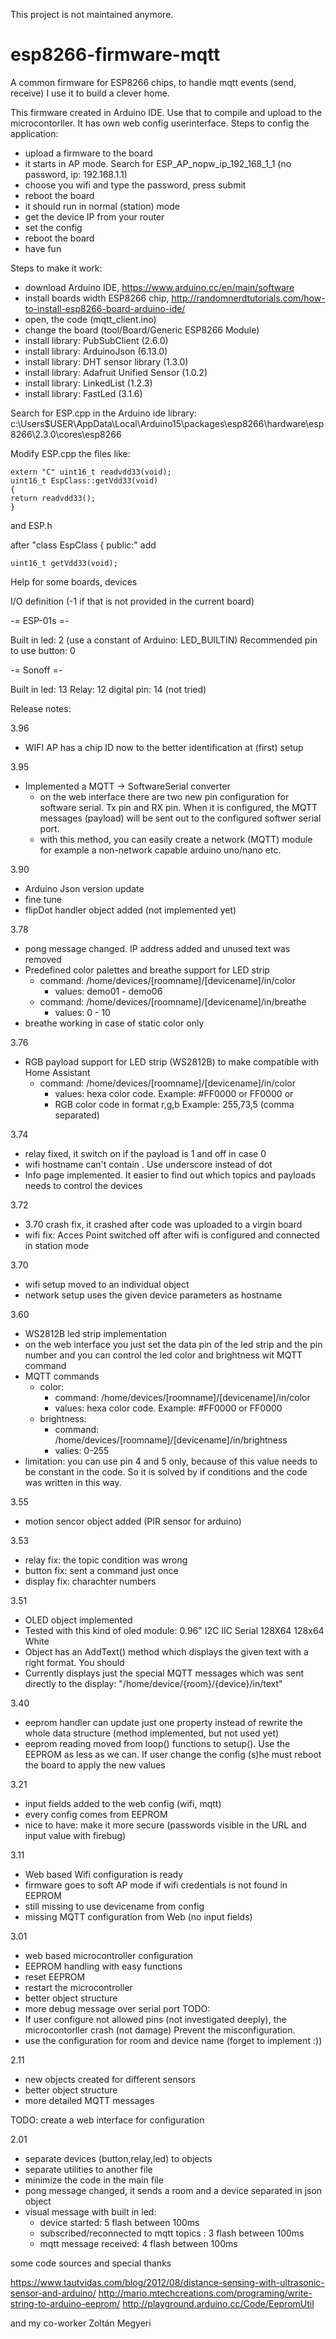 This project is not maintained anymore.

# esp8266-firmware-mqtt
A common firmware for ESP8266 chips, to handle mqtt events (send, receive)
I use it to build a clever home.

This firmware created in Arduino IDE. Use that to compile and upload to the microcontorller.
It has own web config userinterface.
Steps to config the application:
  - upload a firmware to the board
  - it starts in AP mode. Search for ESP_AP_nopw_ip_192_168_1_1 (no password, ip: 192.168.1.1)
  - choose you wifi and type the password, press submit
  - reboot the board
  - it should run in normal (station) mode
  - get the device IP from your router
  - set the config
  - reboot the board
  - have fun

Steps to make it work:

  - download Arduino IDE, https://www.arduino.cc/en/main/software
  - install boards width ESP8266 chip, http://randomnerdtutorials.com/how-to-install-esp8266-board-arduino-ide/
  - open, the code (mqtt_client.ino)
  - change the board (tool/Board/Generic ESP8266 Module)
  - install library: PubSubClient (2.6.0)
  - install library: ArduinoJson (6.13.0)
  - install library: DHT sensor library (1.3.0)
  - install library: Adafruit Unified Sensor (1.0.2)
  - install library: LinkedList (1.2.3)
  - install library: FastLed (3.1.6)
  
  Search for ESP.cpp in the Arduino ide library: c:\Users\$USER\AppData\Local\Arduino15\packages\esp8266\hardware\esp8266\2.3.0\cores\esp8266 
  
  
  Modify ESP.cpp the files like:
  ```
  extern "C" uint16_t readvdd33(void);
  uint16_t EspClass::getVdd33(void)
  {
  return readvdd33();
  }
  ```
  
  and ESP.h
  
  after 
  "class EspClass {
    public:" add
  ```
  uint16_t getVdd33(void); 
  ```

Help for some boards, devices

I/O definition (-1 if that is not provided in the current board)

-= ESP-01s =-

Built in led: 2 (use a constant of Arduino: LED_BUILTIN)
Recommended pin to use button: 0

-= Sonoff =-

Built in led: 13
Relay: 12
digital pin: 14 (not tried)


Release notes:

3.96
  - WIFI AP has a chip ID now to the better identification at (first) setup

3.95
  - Implemented a MQTT -> SoftwareSerial converter
	- on the web interface there are two new pin configuration for software serial. Tx pin and RX pin. When it is configured, the MQTT messages (payload) will be sent out to the configured softwer serial port.
	- with this method, you can easily create a network (MQTT) module for example a non-network capable arduino uno/nano etc.

3.90
  - Arduino Json version update
  - fine tune
  - flipDot handler object added (not implemented yet)

3.78
  - pong message changed. IP address added and unused text was removed
  - Predefined color palettes and breathe support for LED strip
    - command: /home/devices/[roomname]/[devicename]/in/color
      - values: demo01 - demo06
    - command: /home/devices/[roomname]/[devicename]/in/breathe
      - values: 0 - 10
  - breathe working in case of static color only
  
  
3.76
  - RGB payload support for LED strip (WS2812B) to make compatible with Home Assistant
    - command: /home/devices/[roomname]/[devicename]/in/color
      - values: hexa color code. Example: #FF0000 or FF0000
        or
      - RGB color code in format r,g,b Example: 255,73,5 (comma separated)
  
3.74
  - relay fixed, it switch on if the payload is 1 and off in case 0
  - wifi hostname can't contain . Use underscore instead of dot
  - Info page implemented. It easier to find out which topics and payloads needs to control the devices

3.72
  - 3.70 crash fix, it crashed after code was uploaded to a virgin board
  - wifi fix: Acces Point switched off after wifi is configured and connected in station mode  

3.70
  - wifi setup moved to an individual object
  - network setup uses the given device parameters as hostname

3.60
  - WS2812B led strip implementation
  - on the web interface you just set the data pin of the led strip and the pin number and you can control the led color and brightness wit MQTT command
  - MQTT commands
    - color: 
      - command: /home/devices/[roomname]/[devicename]/in/color
      - values: hexa color code. Example: #FF0000 or FF0000
    - brightness:
      - command: /home/devices/[roomname]/[devicename]/in/brightness
      - valies: 0-255
  - limitation: you can use pin 4 and 5 only, because of this value needs to be constant in the code. So it is solved by if conditions and the code was written in this way.

3.55
  - motion sencor object added (PIR sensor for arduino)

3.53
  - relay fix: the topic condition was wrong
  - button fix: sent a command just once
  - display fix: charachter numbers

3.51
  - OLED object implemented
  - Tested with this kind of oled module: 0.96" I2C IIC Serial 128X64 128x64 White
  - Object has an AddText() method which displays the given text with a right format. You should
  - Currently displays just the special MQTT messages which was sent directly to the display: "/home/device/{room}/{device}/in/text"

3.40
  - eeprom handler can update just one property instead of rewrite the whole data structure (method implemented, but not used yet)
  - eeprom reading moved from loop() functions to setup(). Use the EEPROM as less as we can. If user change the config (s)he must reboot the board to apply the new values

3.21
  - input fields added to the web config (wifi, mqtt)
  - every config comes from EEPROM
  - nice to have: make it more secure (passwords visible in the URL and input value with firebug)

3.11
  - Web based Wifi configuration is ready
  - firmware goes to soft AP mode if wifi credentials is not found in EEPROM
  - still missing to use devicename from config
  - missing MQTT configuration from Web (no input fields)

3.01 
  - web based microcontroller configuration
  - EEPROM handling with easy functions
  - reset EEPROM
  - restart the microcontroller
  - better object structure
  - more debug message over serial port
  TODO: 
  - If user configure not allowed pins (not investigated deeply), the microcontorller crash (not damage)
  Prevent the misconfiguration.
  - use the configuration for room and device name (forget to implement :))

2.11
  - new objects created for different sensors
  - better object structure
  - more detailed MQTT messages
  
  TODO: create a web interface for configuration

2.01
  - separate devices (button,relay,led) to objects
  - separate utilities to another file
  - minimize the code in the main file
  - pong message changed, it sends a room and a device separated in json object
  - visual message with built in led:
    - device started: 5 flash between 100ms
    - subscribed/reconnected to mqtt topics : 3 flash between 100ms
    - mqtt message received: 4 flash between 100ms
  

some code sources and special thanks

https://www.tautvidas.com/blog/2012/08/distance-sensing-with-ultrasonic-sensor-and-arduino/
http://mario.mtechcreations.com/programing/write-string-to-arduino-eeprom/
http://playground.arduino.cc/Code/EepromUtil

and my co-worker Zoltán Megyeri
